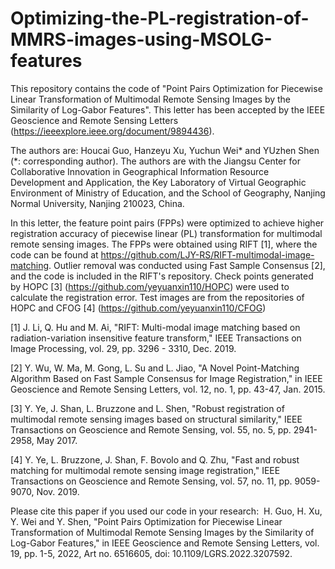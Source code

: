 # Optimizing-the-PL-registration-of-MMRS-images-using-MSOLG-features
This repository contains the code of "Point Pairs Optimization for Piecewise Linear Transformation of Multimodal Remote Sensing Images by the Similarity of Log-Gabor Features". This letter has been accepted by the IEEE Geoscience and Remote Sensing Letters (https://ieeexplore.ieee.org/document/9894436).

The authors are: Houcai Guo, Hanzeyu Xu, Yuchun Wei* and YUzhen Shen (*: corresponding author). The authors are with the Jiangsu Center for Collaborative Innovation in Geographical Information Resource Development and Application, the Key Laboratory of Virtual Geographic Environment of Ministry of Education, and the School of Geography, Nanjing Normal University, Nanjing 210023, China. 

In this letter, the feature point pairs (FPPs) were optimized to achieve higher registration accuracy of piecewise linear (PL) transformation for multimodal remote sensing images. The FPPs were obtained using RIFT [1], where the code can be found at https://github.com/LJY-RS/RIFT-multimodal-image-matching. Outlier removal was conducted using Fast Sample Consensus [2], and the code is included in the RIFT's repository. Check points generated by HOPC [3] (https://github.com/yeyuanxin110/HOPC) were used to calculate the registration error. Test images are from the repositories of HOPC and CFOG [4] (https://github.com/yeyuanxin110/CFOG)

[1] J. Li, Q. Hu and M. Ai, "RIFT: Multi-modal image matching based on radiation-variation insensitive feature transform," IEEE Transactions on Image Processing, vol. 29, pp. 3296 - 3310, Dec. 2019. 

[2] Y. Wu, W. Ma, M. Gong, L. Su and L. Jiao, "A Novel Point-Matching Algorithm Based on Fast Sample Consensus for Image Registration," in IEEE Geoscience and Remote Sensing Letters, vol. 12, no. 1, pp. 43-47, Jan. 2015.

[3] Y. Ye, J. Shan, L. Bruzzone and L. Shen, "Robust registration of multimodal remote sensing images based on structural similarity," IEEE Transactions on Geoscience and Remote Sensing, vol. 55, no. 5, pp. 2941-2958, May 2017. 

[4] Y. Ye, L. Bruzzone, J. Shan, F. Bovolo and Q. Zhu, "Fast and robust matching for multimodal remote sensing image registration," IEEE Transactions on Geoscience and Remote Sensing, vol. 57, no. 11, pp. 9059-9070, Nov. 2019. 

Please cite this paper if you used our code in your research: 
H. Guo, H. Xu, Y. Wei and Y. Shen, "Point Pairs Optimization for Piecewise Linear Transformation of Multimodal Remote Sensing Images by the Similarity of Log-Gabor Features," in IEEE Geoscience and Remote Sensing Letters, vol. 19, pp. 1-5, 2022, Art no. 6516605, doi: 10.1109/LGRS.2022.3207592.
